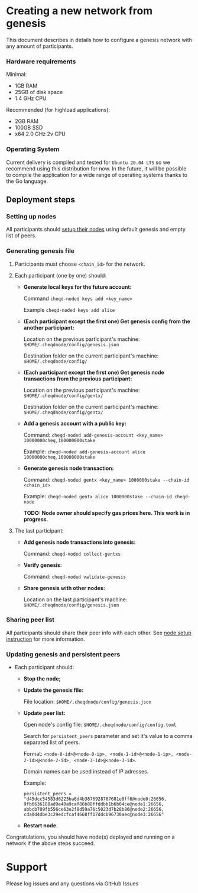 # Creating a new network from genesis

This document describes in details how to configure a genesis network with any amount of participants.

### Hardware requirements

Minimal:
- 1GB RAM
- 25GB of disk space
- 1.4 GHz CPU

Recommended (for highload applications):
- 2GB RAM
- 100GB SSD
- x64 2.0 GHz 2v CPU

### Operating System

Current delivery is compiled and tested for `Ubuntu 20.04 LTS` so we recommend using this distribution for now. In the future, it will be possible to compile the application for a wide range of operating systems thanks to the Go language.

## Deployment steps

### Setting up nodes

All participants should [setup their nodes](setting-up-a-new-node.md) using default genesis and empty list of peers.

### Generating genesis file

1. Participants must choose `<chain_id>` for the network.
2. Each participant (one by one) should:
    
    - **Generate local keys for the future account:**
    
        Command `cheqd-noded keys add <key_name>`

        Example `cheqd-noded keys add alice`
    
    - **(Each participant except the first one) Get genesis config from the another participant:**
        
        Location on the previous participant's machine: `$HOME/.cheqdnode/config/genesis.json`
        
        Destination folder on the current participant's machine: `$HOME/.cheqdnode/config/`
        
    - **(Each participant except the first one) Get genesis node transactions from the previous participant:**
        
        Location on the previous participant's machine: `$HOME/.cheqdnode/config/gentx/`
        
        Destination folder on the current participant's machine: `$HOME/.cheqdnode/config/gentx/`
                
    - **Add a genesis account with a public key:**
        
        Command: `cheqd-noded add-genesis-account <key_name> 10000000cheq,100000000stake`
        
        Example: `cheqd-noded add-genesis-account alice 10000000cheq,100000000stake`
        
    - **Generate genesis node transaction:**
        
        Command: `cheqd-noded gentx <key_name> 1000000stake --chain-id <chain_id>`
        
        Example: `cheqd-noded gentx alice 1000000stake --chain-id cheqd-node`
        
        **TODO: Node owner should specify gas prices here. This work is in progress.**
        
3. The last participant:

    - **Add genesis node transactions into genesis:**
        
        Command: `cheqd-noded collect-gentxs`
        
    - **Verify genesis:**
        
        Command: `cheqd-noded validate-genesis`
        
    - **Share genesis with other nodes:**
        
        Location on the last participant's machine: `$HOME/.cheqdnode/config/genesis.json`

### Sharing peer list

All participants should share their peer info with each other. See [node setup instruction](setting-up-a-new-node.md) for more information.

### Updating genesis and persistent peers

- Each participant should:

    - **Stop the node;**

    - **Update the genesis file:**

        File location: `$HOME/.cheqdnode/config/genesis.json`

    - **Update peer list:**
        
        Open node's config file: `$HOME/.cheqdnode/config/config.toml`
        
        Search for `persistent_peers` parameter and set it's value to a comma separated list of peers.
        
        Format: `<node-0-id>@<node-0-ip>, <node-1-id>@<node-1-ip>, <node-2-id>@<node-2-id>, <node-3-id>@<node-3-id>`.
        
        Domain names can be used instead of IP adresses.
        
        Example:
        
        ```
        persistent_peers = "d45dcc54583d6223ba6d4b3876928767681e8ff6@node0:26656, 9fb6636188ad9e40a9caf86b88ffddbb1b6b04ce@node1:26656, abbcb709fb556ce63e2f8d59a76c5023d7b28b86@node2:26656, cda0d4dbe3c29edcfcaf4668ff17ddcb96730aec@node3:26656"
        ```
        
    - **Restart node.**
        

Congratulations, you should have node(s) deployed and running on a network if the above steps succeed.

# Support
Please log issues and any questions via GitHub Issues
